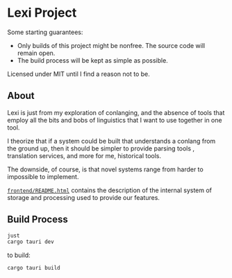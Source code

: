 # Lexi Project

Some starting guarantees:
- Only builds of this project might be nonfree. The source code
  will remain open.
- The build process will be kept as simple as possible.

Licensed under MIT until I find a reason not to be.

## About

Lexi is just from my exploration of conlanging, and the absence of
tools that employ all the bits and bobs of linguistics that I want to use
together in one tool.

I theorize that if a system could be built that understands a conlang
from the ground up, then it should be simpler to provide parsing tools
, translation services, and more for me, historical tools.

The downside, of course, is that novel systems range from harder to
impossible to implement.

[`frontend/README.html`](frontend) contains the description of
the internal system of storage and processing used to provide our features.

## Build Process

```sh
just
cargo tauri dev
```

to build:

```sh
cargo tauri build
```

